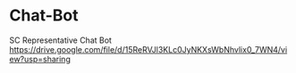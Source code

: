 # Chat-Bot
SC Representative Chat Bot  
https://drive.google.com/file/d/15ReRVJl3KLc0JyNKXsWbNhvlix0_7WN4/view?usp=sharing
